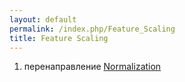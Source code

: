 ```yaml
---
layout: default
permalink: /index.php/Feature_Scaling
title: Feature Scaling
---
```

1. перенаправление [Normalization](Normalization)